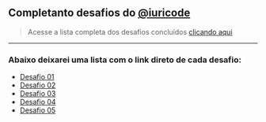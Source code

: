 ## Completanto desafios do <a href="https://github.com/iuricode">@iuricode</a>

> Acesse a lista completa dos desafios concluídos <a href="https://viniciuscosmome.github.io/iuri_code_desafios" target="_blank">clicando aqui</a>

---

### Abaixo deixarei uma lista com o link direto de cada desafio:

* <a href="https://viniciuscosmome.github.io/iuri_code_desafios/desafios/desafio_01/">Desafio 01</a>
* <a href="https://viniciuscosmome.github.io/iuri_code_desafios/desafios/desafio_02/">Desafio 02</a>
* <a href="https://viniciuscosmome.github.io/iuri_code_desafios/desafios/desafio_03/">Desafio 03</a>
* <a href="https://viniciuscosmome.github.io/iuri_code_desafios/desafios/desafio_04/">Desafio 04</a>
* <a href="https://viniciuscosmome.github.io/iuri_code_desafios/desafios/desafio_05/">Desafio 05</a>
